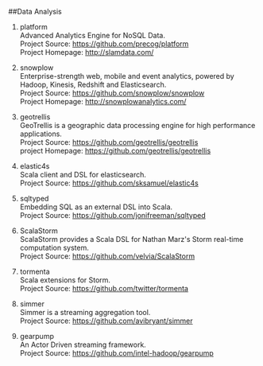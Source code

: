 ##Data Analysis

1. platform       
Advanced Analytics Engine for NoSQL Data.     
Project Source: https://github.com/precog/platform            
Project Homepage: http://slamdata.com/

1. snowplow     
Enterprise-strength web, mobile and event analytics, powered by Hadoop, Kinesis, Redshift and Elasticsearch.    
Project Source: https://github.com/snowplow/snowplow    
Project Homepage: http://snowplowanalytics.com/

1. geotrellis   
GeoTrellis is a geographic data processing engine for high performance applications.    
Project Source: https://github.com/geotrellis/geotrellis    
project Homepage: https://github.com/geotrellis/geotrellis  

1. elastic4s   
Scala client and DSL for elasticsearch.    
Project Source: https://github.com/sksamuel/elastic4s  

1. sqltyped   
Embedding SQL as an external DSL into Scala.  
Project Source: https://github.com/jonifreeman/sqltyped  

1. ScalaStorm     
ScalaStorm provides a Scala DSL for Nathan Marz's Storm real-time computation system.     
Project Source: https://github.com/velvia/ScalaStorm

1. tormenta    
Scala extensions for Storm.   
Project Source: https://github.com/twitter/tormenta  

1. simmer    
Simmer is a streaming aggregation tool.      
Project Source: https://github.com/avibryant/simmer  

1. gearpump    
An Actor Driven streaming framework.     
Project Source: https://github.com/intel-hadoop/gearpump  
   